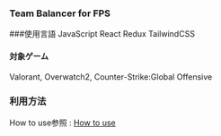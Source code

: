 ### Team Balancer for FPS

###使用言語
JavaScript
React
Redux
TailwindCSS

#### 対象ゲーム
Valorant, Overwatch2, Counter-Strike:Global Offensive

### 利用方法
How to use参照 : [How to use](https://team-balancer.vercel.app/)
